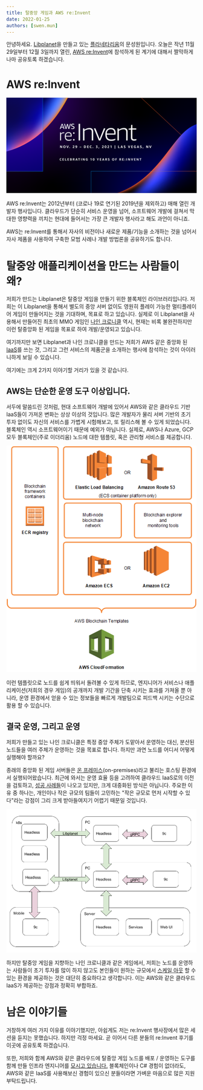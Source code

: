 ```yaml
---
title: 탈중앙 게임과 AWS re:Invent
date: 2022-01-25
authors: [swen.mun]
---
```


안녕하세요. [Libplanet]을 만들고 있는 [플라네타리움]의 문성원입니다.
오늘은 작년 11월 29일부터 12월 3일까지 열린, [AWS re:Invent]에 참석하게 된 계기에 대해서 짤막하게나마 공유토록 하겠습니다.

[Libplanet]: https://libplanet.io/
[플라네타리움]: https://planetariumhq.com/
[AWS re:Invent]: https://reinvent.awsevents.com/

# AWS re:Invent

![](images/reinvent2021.png)

AWS re:Invent는 2012년부터 (코로나 19로 연기된 2019년을 제외하고) 매해 열린 개발자 
행사입니다. 클라우드가 단순히 서비스 운영을 넘어, 소프트웨어 개발에 걸쳐서 막대한 
영향력을 끼치는 현대에 들어서는 가장 큰 개발자 행사라고 해도 과언이 아니죠.

AWS는 re:Invent를 통해서 자사의 비전이나 새로운 제품/기능을 소개하는 것을 넘어서
자사 제품을 사용하여 구축한 모범 사례나 개발 방법론을 공유하기도 합니다.

# 탈중앙 애플리케이션을 만드는 사람들이 왜?

저희가 만드는 Libplanet은 탈중앙 게임을 만들기 위한 블록체인 라이브러리입니다.
저희는 이 Libplanet을 통해서 별도의 중앙 서버 없이도 영원히 플레이 가능한
멀티플레이어 게임이 만들어지는 것을 기대하며, 목표로 하고 있습니다. 실제로 이
Libplanet을 사용해서 만들어진 최초의 MMO 게임인 [나인 크로니클] 역시, 현재는 비록
불완전하지만 이런 탈중앙화 된 게임을 목표로 하여 개발/운영되고 있습니다.

여기까지만 보면 Libplanet과 나인 크로니클을 만드는 저희가 AWS 같은 중앙화 된
<abbr title="Infrastructure as a Service">[IaaS]</abbr>를 쓰는 것, 그리고 그런 
서비스의 제품군을 소개하는 행사에 참석하는 것이 아이러니하게 보일 수 있습니다.

여기에는 크게 2가지 이야기할 거리가 있을 것 같습니다.

## AWS는 단순한 운영 도구 이상입니다.

서두에 말씀드린 것처럼, 현대 소프트웨어 개발에 있어서 AWS와 같은 클라우드 기반 
IaaS들이 가져온 변화는 상상 이상의 것입니다. 많은 개발자가 물리 서버 기반의 
초기 투자 없이도 자신의 서비스를 가볍게 시험해보고, 또 릴리스해 볼 수 있게 
되었습니다. 블록체인 역시 소프트웨어이기 때문에 예외가 아닙니다. 
실제로, AWS나 Azure, GCP 모두 블록체인(주로 이더리움) 노드에 대한 템플릿, 혹은 
관리형 서비스를 제공합니다.

![](images/aws-blockchain-template.png)

이런 템플릿으로 노드를 쉽게 띄워서 돌려볼 수 있게 하므로, 엔지니어가 서비스나 
애플리케이션(저희의 경우 게임)의 공개까지 개발 기간을 단축 시키는 효과를 가져올 뿐 
아니라, 운영 환경에서 얻을 수 있는 정보들을 빠르게 개발팀으로 피드백 시키는 수단으로
활용 할 수 있습니다.

## 결국 운영, 그리고 운영

저희가 만들고 있는 나인 크로니클은 특정 중앙 주체가 도맡아서 운영하는 대신, 분산된 
노드들을 여러 주체가 운영하는 것을 목표로 합니다. 하지만 과연 노드를 어디서 어떻게 
실행해야 할까요?

종래의 중앙화 된 게임 서버들은 [온 프레미스][on-premises](on-premises)라고 불리는 
호스팅 환경에서 실행되어왔습니다. 최근에 와서는 운영 효율 등을 고려하여 클라우드 
IaaS로의 이전을 검토하고, [성공 사례들][1]이 나오고 있지만, 크게 대중화된 방식은 
아닙니다. 주요한 이유 중 하나는, 개인이나 작은 규모의 팀들이 고민하는 
"작은 규모로 먼저 시작할 수 있다"라는 강점이 그리 크게 받아들여지기 어렵기 때문일 
것입니다.

![](images/9c-structure.png)

하지만 탈중앙 게임을 지향하는 나인 크로니클과 같은 게임에서, 저희는 노드를 운영하는
사람들이 초기 투자를 많이 하지 않고도 본인들이 원하는 규모에서 
[스케일 아웃][scale-out] 할 수 있는 환경을 제공하는 것은 대단히 중요하다고 
생각합니다. 이는 AWS와 같은 클라우드 IaaS가 제공하는 강점과 정확히 부합하죠.

[나인 크로니클]: https://nine-chronicles.com
[IaaS]: https://en.wikipedia.org/wiki/Infrastructure_as_a_service
[on-premises]: https://en.wikipedia.org/wiki/On-premises_software
[scale-out]: https://en.wikipedia.org/wiki/Scalability#Horizontal_(scale_out)_and_vertical_scaling_(scale_up)
[1]: https://aws.amazon.com/ko/gaming/gaming-customer-references/


# 남은 이야기들

거창하게 여러 가지 이유를 이야기했지만, 아쉽게도 저는 re:Invent 행사장에서 많은 
세션을 듣지는 못했습니다. 하지만 걱정 마세요. 곧 이어서 다른 분들의 re:Invent 
후기를 이곳에 공유토록 하겠습니다. 

또한, 저희와 함께 AWS와 같은 클라우드에 탈중앙 게임 노드를 배포 / 운영하는
도구를 함께 만들 인프라 엔지니어를 [모시고 있습니다.][2] 블록체인이나 C# 경험이
없더라도, AWS와 같은 IaaS를 사용해보신 경험이 있으신 분들이라면 가벼운 마음으로 
많은 지원 부탁드립니다.

[2]: https://recruit.planetariumhq.com/e2ba3fcc-ce76-456a-bea9-0be97622cb48